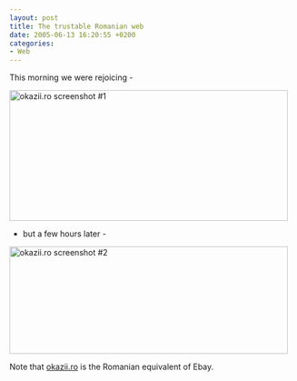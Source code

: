 ```yaml
---
layout: post
title: The trustable Romanian web
date: 2005-06-13 16:20:55 +0200
categories:
- Web
---
```

This morning we were rejoicing -

<img src="http://www.rusiczki.net/blog/blogpics/okazii_part_one_resize.gif" width="490" height="230" class="image" alt="okazii.ro screenshot #1" />

- but a few hours later -

<img src="http://www.rusiczki.net/blog/blogpics/okazii_part_two_resize.gif" width="490" height="189" class="image" alt="okazii.ro screenshot #2" />

Note that <a href="http://www.okazii.ro">okazii.ro</a> is the Romanian equivalent of Ebay.
